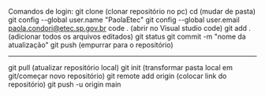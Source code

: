 Comandos de login:
git clone (clonar repositório no pc)
cd (mudar de pasta)
git config --global user.name "PaolaEtec"
git config --global user.email paola.condori@etec.sp.gov.br
code . (abrir no Visual studio code)
git add . (adicionar todos os arquivos editados)
git status
git commit -m "nome da atualização"
git push (empurrar para o repositório)

-------------

git pull (atualizar repositório local)
git init (transformar pasta local em git/começar novo repositório)
git remote add origin (colocar link do repositório)
git push -u origin main
